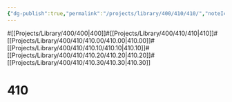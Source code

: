 ```yaml
---
{"dg-publish":true,"permalink":"/projects/library/400/410/410/","noteIcon":"0","created":"2024-01-24T15:24:09.124+09:00","updated":"2024-02-05T10:34:41.500+09:00"}
---
```


#[[Projects/Library/400/400\|400]]#[[Projects/Library/400/410/410\|410]]#[[Projects/Library/400/410/410.00/410.00\|410.00]]#[[Projects/Library/400/410/410.10/410.10\|410.10]]#[[Projects/Library/400/410/410.20/410.20\|410.20]]#[[Projects/Library/400/410/410.30/410.30\|410.30]]


# 410

